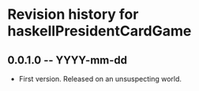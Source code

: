 # Revision history for haskellPresidentCardGame

## 0.0.1.0  -- YYYY-mm-dd

* First version. Released on an unsuspecting world.
